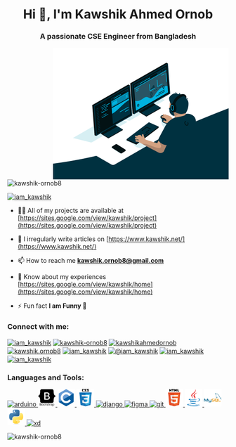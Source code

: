 <h1 align="center">Hi 👋, I'm Kawshik Ahmed Ornob</h1>
<h3 align="center">A passionate CSE Engineer from Bangladesh</h3>

<img align="right" alt = "coding" width = "400" src = "https://raw.githubusercontent.com/kawshik-ornob8/kawshik-ornob8/main/code.gif">

<p align="left"> <img src="https://komarev.com/ghpvc/?username=kawshik-ornob8&label=Profile%20views&color=0e75b6&style=flat" alt="kawshik-ornob8" /> </p>

<p align="left"> <a href="https://twitter.com/iam_kawshik" target="blank"><img src="https://img.shields.io/twitter/follow/iam_kawshik?logo=twitter&style=for-the-badge" alt="iam_kawshik" /></a> </p>

- 👨‍💻 All of my projects are available at [https://sites.google.com/view/kawshik/project](https://sites.google.com/view/kawshik/project)

- 📝 I irregularly write articles on [https://www.kawshik.net/](https://www.kawshik.net/)

- 📫 How to reach me **kawshik.ornob8@gmail.com**

- 📄 Know about my experiences [https://sites.google.com/view/kawshik/home](https://sites.google.com/view/kawshik/home)

- ⚡ Fun fact **I am Funny 🤪**

<h3 align="left">Connect with me:</h3>
<p align="left">
<a href="https://twitter.com/iam_kawshik" target="blank"><img align="center" src="https://raw.githubusercontent.com/rahuldkjain/github-profile-readme-generator/master/src/images/icons/Social/twitter.svg" alt="iam_kawshik" height="30" width="40" /></a>
<a href="https://linkedin.com/in/kawshik-ornob8" target="blank"><img align="center" src="https://raw.githubusercontent.com/rahuldkjain/github-profile-readme-generator/master/src/images/icons/Social/linked-in-alt.svg" alt="kawshik-ornob8" height="30" width="40" /></a>
<a href="https://kaggle.com/kawshikahmedornob" target="blank"><img align="center" src="https://raw.githubusercontent.com/rahuldkjain/github-profile-readme-generator/master/src/images/icons/Social/kaggle.svg" alt="kawshikahmedornob" height="30" width="40" /></a>
<a href="https://fb.com/kawshik.ornob8" target="blank"><img align="center" src="https://raw.githubusercontent.com/rahuldkjain/github-profile-readme-generator/master/src/images/icons/Social/facebook.svg" alt="kawshik.ornob8" height="30" width="40" /></a>
<a href="https://instagram.com/iam_kawshik" target="blank"><img align="center" src="https://raw.githubusercontent.com/rahuldkjain/github-profile-readme-generator/master/src/images/icons/Social/instagram.svg" alt="iam_kawshik" height="30" width="40" /></a>
<a href="https://www.youtube.com/c/@iam_kawshik" target="blank"><img align="center" src="https://raw.githubusercontent.com/rahuldkjain/github-profile-readme-generator/master/src/images/icons/Social/youtube.svg" alt="@iam_kawshik" height="30" width="40" /></a>
<a href="https://codeforces.com/profile/iam_kawshik" target="blank"><img align="center" src="https://raw.githubusercontent.com/rahuldkjain/github-profile-readme-generator/master/src/images/icons/Social/codeforces.svg" alt="iam_kawshik" height="30" width="40" /></a>
<a href="https://discord.gg/iam_kawshik" target="blank"><img align="center" src="https://raw.githubusercontent.com/rahuldkjain/github-profile-readme-generator/master/src/images/icons/Social/discord.svg" alt="iam_kawshik" height="30" width="40" /></a>
</p>

<h3 align="left">Languages and Tools:</h3>
<p align="left"> <a href="https://www.arduino.cc/" target="_blank" rel="noreferrer"> <img src="https://cdn.worldvectorlogo.com/logos/arduino-1.svg" alt="arduino" width="40" height="40"/> </a> <a href="https://getbootstrap.com" target="_blank" rel="noreferrer"> <img src="https://raw.githubusercontent.com/devicons/devicon/master/icons/bootstrap/bootstrap-plain-wordmark.svg" alt="bootstrap" width="40" height="40"/> </a> <a href="https://www.cprogramming.com/" target="_blank" rel="noreferrer"> <img src="https://raw.githubusercontent.com/devicons/devicon/master/icons/c/c-original.svg" alt="c" width="40" height="40"/> </a> <a href="https://www.w3schools.com/css/" target="_blank" rel="noreferrer"> <img src="https://raw.githubusercontent.com/devicons/devicon/master/icons/css3/css3-original-wordmark.svg" alt="css3" width="40" height="40"/> </a> <a href="https://www.djangoproject.com/" target="_blank" rel="noreferrer"> <img src="https://cdn.worldvectorlogo.com/logos/django.svg" alt="django" width="40" height="40"/> </a> <a href="https://www.figma.com/" target="_blank" rel="noreferrer"> <img src="https://www.vectorlogo.zone/logos/figma/figma-icon.svg" alt="figma" width="40" height="40"/> </a> <a href="https://git-scm.com/" target="_blank" rel="noreferrer"> <img src="https://www.vectorlogo.zone/logos/git-scm/git-scm-icon.svg" alt="git" width="40" height="40"/> </a> <a href="https://www.w3.org/html/" target="_blank" rel="noreferrer"> <img src="https://raw.githubusercontent.com/devicons/devicon/master/icons/html5/html5-original-wordmark.svg" alt="html5" width="40" height="40"/> </a> <a href="https://www.java.com" target="_blank" rel="noreferrer"> <img src="https://raw.githubusercontent.com/devicons/devicon/master/icons/java/java-original.svg" alt="java" width="40" height="40"/> </a> <a href="https://www.mysql.com/" target="_blank" rel="noreferrer"> <img src="https://raw.githubusercontent.com/devicons/devicon/master/icons/mysql/mysql-original-wordmark.svg" alt="mysql" width="40" height="40"/> </a> <a href="https://www.python.org" target="_blank" rel="noreferrer"> <img src="https://raw.githubusercontent.com/devicons/devicon/master/icons/python/python-original.svg" alt="python" width="40" height="40"/> </a> <a href="https://www.adobe.com/products/xd.html" target="_blank" rel="noreferrer"> <img src="https://cdn.worldvectorlogo.com/logos/adobe-xd.svg" alt="xd" width="40" height="40"/> </a> </p>


<p><img align="left" src="https://github-readme-stats.vercel.app/api/top-langs?username=kawshik-ornob8&show_icons=true&locale=en&layout=compact" alt="kawshik-ornob8" /></p>
